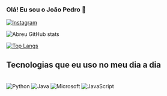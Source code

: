 ### Olá! Eu sou o João Pedro 👋

[![Instagram](https://img.shields.io/badge/Instagram-E4405F?style=for-the-badge&logo=instagram&logoColor=white)](https://www.instagram.com/abreu6c_/profilecard/?igsh=MW5waWw5ZjB5M3piZg==)

![Abreu GitHub stats](https://github-readme-stats.vercel.app/api?username=Abreu&show_icons=true&theme=radical)

[![Top Langs](https://github-readme-stats.vercel.app/api/top-langs/?username=aabreu6)](https://github.com/anuraghazra/github-readme-stats)

## Tecnologias que eu uso no meu dia a dia

<div style="display: inline_block"><br/>
 <img align="center" alt="Python" src="https://img.shields.io/badge/Python-14354C?style=for-the-badge&logo=python&logoColor=white" />
 <img align="center" alt="Java" src="https://img.shields.io/badge/Java-ED8B00?style=for-the-badge&logo=openjdk&logoColor=white" />
 <img align="center" alt="Microsoft" src="https://img.shields.io/badge/Microsoft-666666?style=for-the-badge&logo=microsoft&logoColor=white" />
 <img align="center" alt="JavaScript" src="https://img.shields.io/badge/JavaScript-F7DF1E?style=for-the-badge&logo=javascript&logoColor=black" />
</div>
